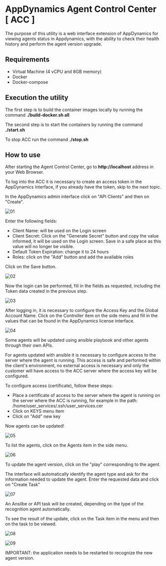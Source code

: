 # AppDynamics Agent Control Center [ ACC ]

The purpose of this utility is a web interface extension of AppDynamics for viewing agents status in Appdynamics, with the ability to check their health history and perform the agent version upgrade.

## Requirements

- Virtual Machine (4 vCPU and 8GB memory)
- Docker
- Docker-compose

## Execution the utility

The first step is to build the container images locally by running the command **./build-docker.sh all**

The second step is to start the containers by running the command **./start.sh**

To stop ACC run the command **./stop.sh**

## How to use

After starting the Agent Control Center, go to **http://localhost** address in your Web Browser.

To log into the ACC it is necessary to create an access token in the AppDynamics interface, if you already have the token, skip to the next topic.

In the AppDynamics admin interface click on "API Clients" and then on "Create".

![01](https://github.com/Appdynamics/agent-control-center/blob/main/docimages/Create-API-Token-01.png?raw=true)

Enter the following fields:

- Client Name: will be used on the Login screen
- Client Secret: Click on the "Generate Secret" button and copy the value informed, it will be used on the Login screen. Save in a safe place as this value will no longer be visible.
- Default Token Expiration: change it to 24 hours
- Roles: click on the "Add" button and add the available roles

Click on the Save button.

![02](https://github.com/Appdynamics/agent-control-center/blob/main/docimages/Create-API-Token-02.png?raw=true)

Now the login can be performed, fill in the fields as requested, including the Token data created in the previous step.

![03](https://github.com/Appdynamics/agent-control-center/blob/main/docimages/Login-01.png?raw=true)

After logging in, it is necessary to configure the Access Key and the Global Account Name. Click on the Controller item on the side menu and fill in the values that can be found in the AppDynamics license interface.

![04](https://github.com/Appdynamics/agent-control-center/blob/main/docimages/Controller-01.png?raw=true)

Some agents will be updated using ansible playbook and other agents through their own APIs.

For agents updated with ansible it is necessary to configure access to the server where the agent is running. This access is safe and performed within the client's environment, no external access is necessary and only the customer will have access to the ACC server where the access key will be configured.

To configure access (certificate), follow these steps:

- Place a certificate of access to the server where the agent is running on the server where the ACC is running, for example in the path: /home/user_services/.ssh/user_services.cer
- Click on KEYS menu item
- Click on "Add" new key

Now agents can be updated!

![05](https://github.com/Appdynamics/agent-control-center/blob/main/docimages/Keys-01.png?raw=true)

To list the agents, click on the Agents item in the side menu.

![06](https://github.com/Appdynamics/agent-control-center/blob/main/docimages/AgentsfromAppD-01.png?raw=true)

To update the agent version, click on the "play" corresponding to the agent.

The interface will automatically identify the agent type and ask for the information needed to update the agent. Enter the requested data and click on "Create Task"

![07](https://github.com/Appdynamics/agent-control-center/blob/main/docimages/UpdateAgent-02.png?raw=true)

An Ansilbe or API task will be created, depending on the type of the recognition agent automatically.

To see the result of the update, click on the Task item in the menu and then on the task to be viewed.

![08](https://github.com/Appdynamics/agent-control-center/blob/main/docimages/Task-01.png?raw=true)

![09](https://github.com/Appdynamics/agent-control-center/blob/main/docimages/Task-02.png?raw=true)

IMPORTANT: the application needs to be restarted to recognize the new agent version.
